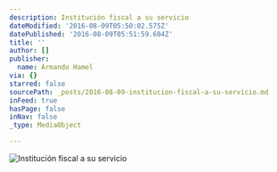 ```yaml
---
description: Institución fiscal a su servicio
dateModified: '2016-08-09T05:50:02.575Z'
datePublished: '2016-08-09T05:51:59.604Z'
title: ''
author: []
publisher:
  name: Armando Hamel
via: {}
starred: false
sourcePath: _posts/2016-08-09-institucion-fiscal-a-su-servicio.md
inFeed: true
hasPage: false
inNav: false
_type: MediaObject

---
```

![Institución fiscal a su servicio](https://the-grid-user-content.s3-us-west-2.amazonaws.com/a2dbfa76-a23e-4082-bda5-f3c10992e2cb.jpg)